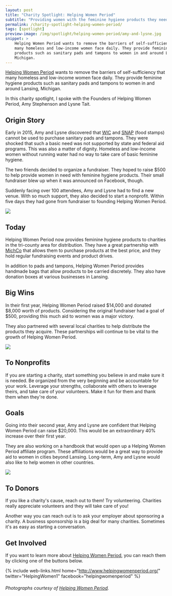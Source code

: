 ```yaml
---
layout: post
title: "Charity Spotlight: Helping Women Period"
subtitle: "Providing women with the feminine hygiene products they need."
permalink: /charity-spotlight-helping-women-period/
tags: [spotlight]
preview-image: /img/spotlight/helping-women-period/amy-and-lysne.jpg
snippet: >
    Helping Women Period wants to remove the barriers of self-sufficiency that
    many homeless and low-income women face daily. They provide feminine hygiene
    products such as sanitary pads and tampons to women in and around Lansing,
    Michigan.
---
```


[Helping Women Period][1] wants to remove the barriers of self-sufficiency that many homeless and low-income women face daily. They provide feminine hygiene products such as sanitary pads and tampons to women in and around Lansing, Michigan.

In this charity spotlight, I spoke with the Founders of Helping Women Period, Amy Stephenson and Lysne Tait.

## Origin Story

Early in 2015, Amy and Lysne discovered that [WIC][4] and [SNAP][3] (food stamps) cannot be used to purchase sanitary pads and tampons. They were shocked that such a basic need was not supported by state and federal aid programs. This was also a matter of dignity. Homeless and low-income women without running water had no way to take care of basic feminine hygiene.

The two friends decided to organize a fundraiser. They hoped to raise $500 to help provide women in need with feminine hygiene products. Their small fundraiser blew up when it was announced on Facebook, though.

Suddenly facing over 100 attendees, Amy and Lysne had to find a new venue. With so much support, they also decided to start a nonprofit. Within five days they had gone from fundraiser to founding Helping Women Period.

![][6]

## Today

Helping Women Period now provides feminine hygiene products to charities in the tri-county area for distribution. They have a great partnership with [MichCo][5] that allows them to purchase products at the best price, and they hold regular fundraising events and product drives.

In addition to pads and tampons, Helping Women Period provides handmade bags that allow products to be carried discretely. They also have donation boxes at various businesses in Lansing.

## Big Wins

In their first year, Helping Women Period raised $14,000 and donated $8,000 worth of products. Considering the original fundraiser had a goal of $500, providing this much aid to women was a major victory.

They also partnered with several local charities to help distribute the products they acquire. These partnerships will continue to be vital to the growth of Helping Women Period.

![][8]

## To Nonprofits

If you are starting a charity, start something you believe in and make sure it is needed. Be organized from the very beginning and be accountable for your work. Leverage your strengths, collaborate with others to leverage theirs, and take care of your volunteers. Make it fun for them and thank them when they're done.

## Goals

Going into their second year, Amy and Lysne are confident that Helping Women Period can raise $20,000. This would be an extraordinary 40% increase over their first year.

They are also working on a handbook that would open up a Helping Women Period affiliate program. These affiliations would be a great way to provide aid to women in cities beyond Lansing. Long-term, Amy and Lysne would also like to help women in other countries.

![][7]

## To Donors

If you like a charity's cause, reach out to them! Try volunteering. Charities really appreciate volunteers and they will take care of you!

Another way you can reach out is to ask your employer about sponsoring a charity. A business sponsorship is a big deal for many charities. Sometimes it's as easy as starting a conversation.

## Get Involved

If you want to learn more about [Helping Women Period][1], you can reach them by clicking one of the buttons below.

{% include web-links.html home="http://www.helpingwomenperiod.org/" twitter="HelpingWomen1" facebook="helpingwomenperiod" %}

###### Photographs courtesy of [Helping Women Period][2].



[1]: http://www.helpingwomenperiod.org/ "Helping Women Period Homepage"
[2]: https://www.facebook.com/helpingwomenperiod/ "Helping Women Period on Facebook"
[3]: http://www.fns.usda.gov/snap/outreach/states/michigan.htm "Supplemental Nutrition Assistance Program of Michigan"
[4]: http://www.fns.usda.gov/wic/women-infants-and-children-wic "Women, Infant, and Children Program"
[5]: http://www.michco.com/ "MichCo Homepage"
[6]: /img/spotlight/helping-women-period/amy-and-lysne.jpg
[7]: /img/spotlight/helping-women-period/product-drive.jpg
[8]: /img/spotlight/helping-women-period/product-baskets.jpg
